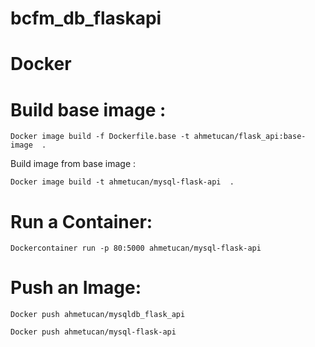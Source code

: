 # bcfm_db_flaskapi

# Docker 

# Build base image :

    Docker image build -f Dockerfile.base -t ahmetucan/flask_api:base-image  .

 Build image from base image :

    Docker image build -t ahmetucan/mysql-flask-api  .
    
# Run a Container:

    Dockercontainer run -p 80:5000 ahmetucan/mysql-flask-api

# Push an Image:
    Docker push ahmetucan/mysqldb_flask_api
    
    Docker push ahmetucan/mysql-flask-api
